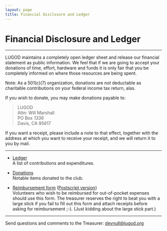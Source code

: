 ```yaml
---
layout: page
title: Financial Disclosure and Ledger
---
```


# Financial Disclosure and Ledger

* * *

LUGOD maintains a completely open ledger sheet and release our financial statement as public information. We feel that if we are going to accept your donations of time, effort, hardware and funds it is only fair that you be completely informed on where those resources are being spent.

Note: As a 501(c)(7) organization, donations are _not_ deductable as charitable contributions on your federal income tax return, alas.

If you wish to donate, you may make donations payable to:

> LUGOD  
> Attn: Will Marshall  
> PO Box _1336_  
> Davis, CA 95617  

If you want a receipt, please include a note to that effect, together with the address at which you want to receive your receipt, and we will return it to you by mail.

* * *

*   [Ledger](ledger/)  
    A list of contributions and expenditures.
    
*   [Donations](donations/)  
    Notable items donated to the club.
    
*   [Reimbursement form](reimbursement_form.txt) ([Postscript version](reimbursement_form.ps))  
    Volunteers who wish to be reimbursed for out-of-pocket expenses should use this form. The treasurer reserves the right to beat you with a large stick if you fail to fill out this form and attach receipts before asking for reimbursement ;-). (Just kidding about the large stick part.)
    

* * *

Send questions and comments to the Treasurer: [devnull@lugod.org](mailto:devnull@lugod.org)